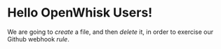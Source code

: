 # Hello OpenWhisk Users!

We are going to *create* a file, and then *delete* it, in order to exercise our Github webhook *rule*.
